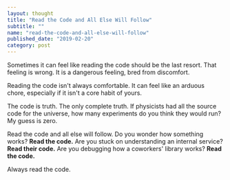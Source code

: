 ```yaml
---
layout: thought
title: "Read the Code and All Else Will Follow"
subtitle: ""
name: "read-the-code-and-all-else-will-follow"
published_date: "2019-02-20"
category: post
---
```


Sometimes it can feel like reading the code should be the last resort. That
feeling is wrong. It is a dangerous feeling, bred from discomfort.

Reading the code isn't always comfortable. It can feel like an arduous chore,
especially if it isn't a core habit of yours.

The code is truth. The only complete truth. If physicists had all the source
code for the universe, how many experiments do you think they would run? My
guess is zero.

Read the code and all else will follow. Do you wonder how something works?
**Read the code.** Are you stuck on understanding an internal service? **Read
their code.** Are you debugging how a coworkers' library works? **Read the
code.**

Always read the code.


